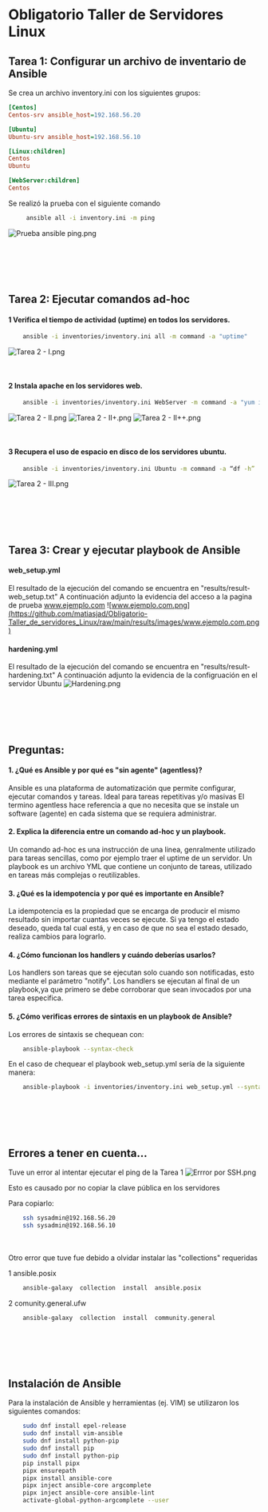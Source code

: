 # Obligatorio Taller de Servidores Linux


## Tarea 1: Configurar un archivo de inventario de Ansible
Se crea un archivo inventory.ini con los siguientes grupos:
```ini
[Centos]
Centos-srv ansible_host=192.168.56.20

[Ubuntu]
Ubuntu-srv ansible_host=192.168.56.10

[Linux:children]
Centos
Ubuntu

[WebServer:children]
Centos
```

Se realizó la prueba con el siguiente comando
```bash
     ansible all -i inventory.ini -m ping
```

![Prueba ansible ping.png](https://github.com/matiasjad/Obligatorio-Taller_de_servidores_Linux/raw/main/results/images/Prueba%20ansible%20ping.png)

<br>
<br>
<br>
<br>

## Tarea 2: Ejecutar comandos ad-hoc 

####  1 Verifica el tiempo de actividad (uptime) en todos los servidores.
```bash
    ansible -i inventories/inventory.ini all -m command -a "uptime" 
```
![Tarea 2 - I.png](https://github.com/matiasjad/Obligatorio-Taller_de_servidores_Linux/raw/main/results/images/Tarea%202%20-%20I.png)

<br>

#### 2  Instala apache en los servidores web.

```bash
    ansible -i inventories/inventory.ini WebServer -m command -a "yum install httpd -y" -become  --ask-become-pass
```
![Tarea 2 - II.png](https://github.com/matiasjad/Obligatorio-Taller_de_servidores_Linux/blob/main/results/images/Tarea%202%20-%20II.png)
![Tarea 2 - II+.png](https://github.com/matiasjad/Obligatorio-Taller_de_servidores_Linux/raw/main/results/images/Tarea%202%20-%20II%2B.png)
![Tarea 2 - II++.png](https://github.com/matiasjad/Obligatorio-Taller_de_servidores_Linux/blob/main/results/images/Tarea%202%20-%20II%2B%2B.png)

<br>

#### 3 Recupera el uso de espacio en disco de los servidores ubuntu.
```bash
    ansible -i inventories/inventory.ini Ubuntu -m command -a “df -h”
```
![Tarea 2 - III.png](https://github.com/matiasjad/Obligatorio-Taller_de_servidores_Linux/blob/main/results/images/Tarea%202%20-%20III.png)

<br>
<br>
<br>
<br>

## Tarea 3: Crear y ejecutar playbook de Ansible

#### web_setup.yml
El resultado de la ejecución del comando se encuentra en "results/result-web_setup.txt"
A continuación adjunto la evidencia del acceso a la pagina de prueba www.ejemplo.com
![www.ejemplo.com.png](https://github.com/matiasjad/Obligatorio-Taller_de_servidores_Linux/raw/main/results/images/www.ejemplo.com.png)
<br>

#### hardening.yml
El resultado de la ejecución del comando se encuentra en "results/result-hardening.txt"
A continuación adjunto la evidencia de la configruación en el servidor Ubuntu
![Hardening.png](https://github.com/matiasjad/Obligatorio-Taller_de_servidores_Linux/blob/main/results/images/Hardening.png)

<br>
<br>
<br>
<br>

## Preguntas:
#### 1. ¿Qué es Ansible y por qué es "sin agente" (agentless)?
Ansible es una plataforma de automatización que permite configurar, ejecutar comandos y tareas.
Ideal para tareas repetitivas y/o masivas
El termino agentless hace referencia a que no necesita que se instale un software (agente) en cada sistema que se requiera administrar.

#### 2. Explica la diferencia entre un comando ad-hoc y un playbook.
Un comando ad-hoc es una instrucción de una linea, genralmente utilizado para tareas sencillas, como por ejemplo traer el uptime de un servidor.
Un playbook es un archivo YML que contiene un conjunto de tareas, utilizado en tareas más complejas o reutilizables.


#### 3. ¿Qué es la idempotencia y por qué es importante en Ansible?
La idempotencia es la propiedad que se encarga de producir el mismo resultado sin importar cuantas veces se ejecute.
Si ya tengo el estado deseado, queda tal cual está, y en caso de que no sea el estado desado, realiza cambios para lograrlo.

#### 4. ¿Cómo funcionan los handlers y cuándo deberías usarlos?
Los handlers son tareas que se ejecutan solo cuando son notificadas, esto mediante el parámetro "notify".
Los handlers se ejecutan al final de un playbook,ya que primero se debe corroborar que sean invocados por una tarea especifica.

#### 5. ¿Cómo verificas errores de sintaxis en un playbook de Ansible?
Los errores de sintaxis se chequean con:
```bash
    ansible-playbook --syntax-check
```
En el caso de chequear el playbook web_setup.yml sería de la siguiente manera:
```bash
    ansible-playbook -i inventories/inventory.ini web_setup.yml --syntax-check
```

<br>
<br>
<br>
<br>

 ## Errores a tener en cuenta...
Tuve un error al intentar ejecutar el ping de la Tarea 1
![Errror por SSH.png](https://github.com/matiasjad/Obligatorio-Taller_de_servidores_Linux/raw/main/results/images/Errror%20por%20SSH.png)

Esto es causado por no copiar la clave pública en los servidores

Para copiarlo:
```bash
    ssh sysadmin@192.168.56.20
    ssh sysadmin@192.168.56.10
```
<br>
<br>
Otro error que tuve fue debido a olvidar instalar las "collections" requeridas

1 ansible.posix
```bash
    ansible-galaxy  collection  install  ansible.posix
```
 2 comunity.general.ufw
```bash
    ansible-galaxy  collection  install  community.general
```

<br>
<br>
<br>
<br>

## Instalación de Ansible
Para la instalación de Ansible y herramientas (ej. VIM) se utilizaron los siguientes comandos:

```bash
    sudo dnf install epel-release
    sudo dnf install vim-ansible
    sudo dnf install python-pip
    sudo dnf install pip
    sudo dnf install python-pip
    pip install pipx
    pipx ensurepath
    pipx install ansible-core
    pipx inject ansible-core argcomplete
    pipx inject ansible-core ansible-lint
    activate-global-python-argcomplete --user
```

